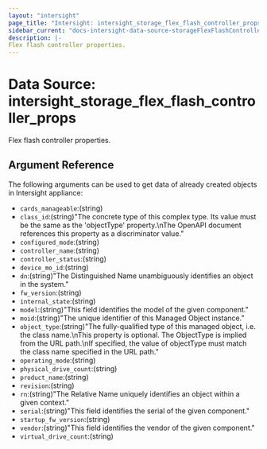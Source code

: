 ```yaml
---
layout: "intersight"
page_title: "Intersight: intersight_storage_flex_flash_controller_props"
sidebar_current: "docs-intersight-data-source-storageFlexFlashControllerProps"
description: |-
Flex flash controller properties.
---
```


# Data Source: intersight_storage_flex_flash_controller_props
Flex flash controller properties.
## Argument Reference
The following arguments can be used to get data of already created objects in Intersight appliance:
* `cards_manageable`:(string)
* `class_id`:(string)"The concrete type of this complex type. Its value must be the same as the 'objectType' property.\nThe OpenAPI document references this property as a discriminator value."
* `configured_mode`:(string)
* `controller_name`:(string)
* `controller_status`:(string)
* `device_mo_id`:(string)
* `dn`:(string)"The Distinguished Name unambiguously identifies an object in the system."
* `fw_version`:(string)
* `internal_state`:(string)
* `model`:(string)"This field identifies the model of the given component."
* `moid`:(string)"The unique identifier of this Managed Object instance."
* `object_type`:(string)"The fully-qualified type of this managed object, i.e. the class name.\nThis property is optional. The ObjectType is implied from the URL path.\nIf specified, the value of objectType must match the class name specified in the URL path."
* `operating_mode`:(string)
* `physical_drive_count`:(string)
* `product_name`:(string)
* `revision`:(string)
* `rn`:(string)"The Relative Name uniquely identifies an object within a given context."
* `serial`:(string)"This field identifies the serial of the given component."
* `startup_fw_version`:(string)
* `vendor`:(string)"This field identifies the vendor of the given component."
* `virtual_drive_count`:(string)
